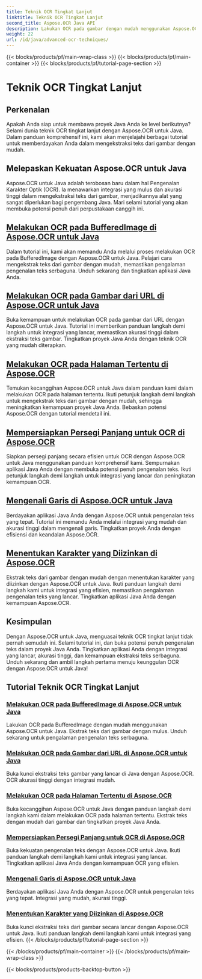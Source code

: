 ```yaml
---
title: Teknik OCR Tingkat Lanjut
linktitle: Teknik OCR Tingkat Lanjut
second_title: Aspose.OCR Java API
description: Lakukan OCR pada gambar dengan mudah menggunakan Aspose.OCR untuk Java. Ekstrak teks secara mulus dengan akurasi tinggi. Sempurnakan proyek Java Anda dengan pengenalan teks serbaguna.
weight: 22
url: /id/java/advanced-ocr-techniques/
---
```


{{< blocks/products/pf/main-wrap-class >}}
{{< blocks/products/pf/main-container >}}
{{< blocks/products/pf/tutorial-page-section >}}

# Teknik OCR Tingkat Lanjut

## Perkenalan

Apakah Anda siap untuk membawa proyek Java Anda ke level berikutnya? Selami dunia teknik OCR tingkat lanjut dengan Aspose.OCR untuk Java. Dalam panduan komprehensif ini, kami akan menjelajahi berbagai tutorial untuk memberdayakan Anda dalam mengekstraksi teks dari gambar dengan mudah.

## Melepaskan Kekuatan Aspose.OCR untuk Java

Aspose.OCR untuk Java adalah terobosan baru dalam hal Pengenalan Karakter Optik (OCR). Ia menawarkan integrasi yang mulus dan akurasi tinggi dalam mengekstraksi teks dari gambar, menjadikannya alat yang sangat diperlukan bagi pengembang Java. Mari selami tutorial yang akan membuka potensi penuh dari perpustakaan canggih ini.

## [Melakukan OCR pada BufferedImage di Aspose.OCR untuk Java](./perform-ocr-buffered-image/)

Dalam tutorial ini, kami akan memandu Anda melalui proses melakukan OCR pada BufferedImage dengan Aspose.OCR untuk Java. Pelajari cara mengekstrak teks dari gambar dengan mudah, memastikan pengalaman pengenalan teks serbaguna. Unduh sekarang dan tingkatkan aplikasi Java Anda.

## [Melakukan OCR pada Gambar dari URL di Aspose.OCR untuk Java](./perform-ocr-image-from-url/)

Buka kemampuan untuk melakukan OCR pada gambar dari URL dengan Aspose.OCR untuk Java. Tutorial ini memberikan panduan langkah demi langkah untuk integrasi yang lancar, memastikan akurasi tinggi dalam ekstraksi teks gambar. Tingkatkan proyek Java Anda dengan teknik OCR yang mudah diterapkan.

## [Melakukan OCR pada Halaman Tertentu di Aspose.OCR](./perform-ocr-on-page/)

Temukan kecanggihan Aspose.OCR untuk Java dalam panduan kami dalam melakukan OCR pada halaman tertentu. Ikuti petunjuk langkah demi langkah untuk mengekstrak teks dari gambar dengan mudah, sehingga meningkatkan kemampuan proyek Java Anda. Bebaskan potensi Aspose.OCR dengan tutorial mendetail ini.

## [Mempersiapkan Persegi Panjang untuk OCR di Aspose.OCR](./prepare-rectangles-for-ocr/)

Siapkan persegi panjang secara efisien untuk OCR dengan Aspose.OCR untuk Java menggunakan panduan komprehensif kami. Sempurnakan aplikasi Java Anda dengan membuka potensi penuh pengenalan teks. Ikuti petunjuk langkah demi langkah untuk integrasi yang lancar dan peningkatan kemampuan OCR.

## [Mengenali Garis di Aspose.OCR untuk Java](./recognize-lines/)

Berdayakan aplikasi Java Anda dengan Aspose.OCR untuk pengenalan teks yang tepat. Tutorial ini memandu Anda melalui integrasi yang mudah dan akurasi tinggi dalam mengenali garis. Tingkatkan proyek Anda dengan efisiensi dan keandalan Aspose.OCR.

## [Menentukan Karakter yang Diizinkan di Aspose.OCR](./specify-allowed-characters/)

Ekstrak teks dari gambar dengan mudah dengan menentukan karakter yang diizinkan dengan Aspose.OCR untuk Java. Ikuti panduan langkah demi langkah kami untuk integrasi yang efisien, memastikan pengalaman pengenalan teks yang lancar. Tingkatkan aplikasi Java Anda dengan kemampuan Aspose.OCR.

## Kesimpulan

Dengan Aspose.OCR untuk Java, menguasai teknik OCR tingkat lanjut tidak pernah semudah ini. Selami tutorial ini, dan buka potensi penuh pengenalan teks dalam proyek Java Anda. Tingkatkan aplikasi Anda dengan integrasi yang lancar, akurasi tinggi, dan kemampuan ekstraksi teks serbaguna. Unduh sekarang dan ambil langkah pertama menuju keunggulan OCR dengan Aspose.OCR untuk Java!
## Tutorial Teknik OCR Tingkat Lanjut
### [Melakukan OCR pada BufferedImage di Aspose.OCR untuk Java](./perform-ocr-buffered-image/)
Lakukan OCR pada BufferedImage dengan mudah menggunakan Aspose.OCR untuk Java. Ekstrak teks dari gambar dengan mulus. Unduh sekarang untuk pengalaman pengenalan teks serbaguna.
### [Melakukan OCR pada Gambar dari URL di Aspose.OCR untuk Java](./perform-ocr-image-from-url/)
Buka kunci ekstraksi teks gambar yang lancar di Java dengan Aspose.OCR. OCR akurasi tinggi dengan integrasi mudah.
### [Melakukan OCR pada Halaman Tertentu di Aspose.OCR](./perform-ocr-on-page/)
Buka kecanggihan Aspose.OCR untuk Java dengan panduan langkah demi langkah kami dalam melakukan OCR pada halaman tertentu. Ekstrak teks dengan mudah dari gambar dan tingkatkan proyek Java Anda.
### [Mempersiapkan Persegi Panjang untuk OCR di Aspose.OCR](./prepare-rectangles-for-ocr/)
Buka kekuatan pengenalan teks dengan Aspose.OCR untuk Java. Ikuti panduan langkah demi langkah kami untuk integrasi yang lancar. Tingkatkan aplikasi Java Anda dengan kemampuan OCR yang efisien.
### [Mengenali Garis di Aspose.OCR untuk Java](./recognize-lines/)
Berdayakan aplikasi Java Anda dengan Aspose.OCR untuk pengenalan teks yang tepat. Integrasi yang mudah, akurasi tinggi.
### [Menentukan Karakter yang Diizinkan di Aspose.OCR](./specify-allowed-characters/)
Buka kunci ekstraksi teks dari gambar secara lancar dengan Aspose.OCR untuk Java. Ikuti panduan langkah demi langkah kami untuk integrasi yang efisien.
{{< /blocks/products/pf/tutorial-page-section >}}

{{< /blocks/products/pf/main-container >}}
{{< /blocks/products/pf/main-wrap-class >}}

{{< blocks/products/products-backtop-button >}}
